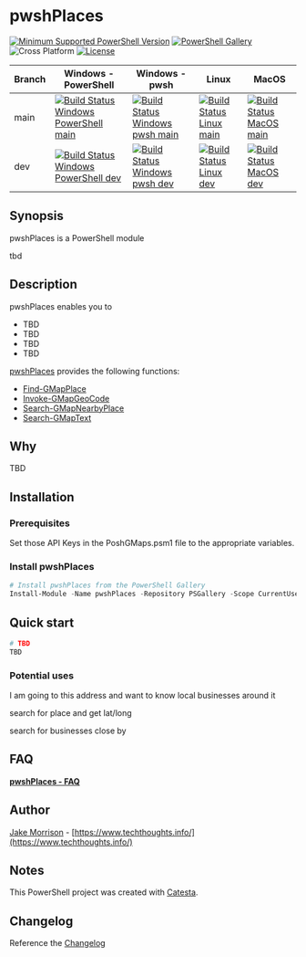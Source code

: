 # pwshPlaces

[![Minimum Supported PowerShell Version](https://img.shields.io/badge/PowerShell-5.1+-purple.svg)](https://github.com/PowerShell/PowerShell) [![PowerShell Gallery][psgallery-img]][psgallery-site] ![Cross Platform](https://img.shields.io/badge/platform-windows%20%7C%20macos%20%7C%20linux-lightgrey) [![License][license-badge]](LICENSE)

[psgallery-img]:   https://img.shields.io/powershellgallery/dt/pwshPlaces?label=Powershell%20Gallery&logo=powershell
[psgallery-site]:  https://www.powershellgallery.com/packages/pwshPlaces
[psgallery-v1]:    https://www.powershellgallery.com/packages/pwshPlaces/0.8.1
[license-badge]:   https://img.shields.io/github/license/techthoughts2/pwshPlaces

Branch | Windows - PowerShell | Windows - pwsh | Linux | MacOS
--- | --- | --- | --- | --- |
main | [![Build Status Windows PowerShell main](https://github.com/techthoughts2/pwshPlaces/actions/workflows/wf_Windows.yml/badge.svg?branch=main)](https://github.com/techthoughts2/pwshPlaces/actions/workflows/wf_Windows.yml) | [![Build Status Windows pwsh main](https://github.com/techthoughts2/pwshPlaces/actions/workflows/wf_Windows_Core.yml/badge.svg?branch=main)](https://github.com/techthoughts2/pwshPlaces/actions/workflows/wf_Windows_Core.yml) | [![Build Status Linux main](https://github.com/techthoughts2/pwshPlaces/actions/workflows/wf_Linux.yml/badge.svg?branch=main)](https://github.com/techthoughts2/pwshPlaces/actions/workflows/wf_Linux.yml) | [![Build Status MacOS main](https://github.com/techthoughts2/pwshPlaces/actions/workflows/wf_MacOS.yml/badge.svg?branch=main)](https://github.com/techthoughts2/pwshPlaces/actions/workflows/wf_MacOS.yml)
dev | [![Build Status Windows PowerShell dev](https://github.com/techthoughts2/pwshPlaces/actions/workflows/wf_Windows.yml/badge.svg?branch=dev)](https://github.com/techthoughts2/pwshPlaces/actions/workflows/wf_Windows.yml) | [![Build Status Windows pwsh dev](https://github.com/techthoughts2/pwshPlaces/actions/workflows/wf_Windows_Core.yml/badge.svg?branch=dev)](https://github.com/techthoughts2/pwshPlaces/actions/workflows/wf_Windows_Core.yml) | [![Build Status Linux dev](https://github.com/techthoughts2/pwshPlaces/actions/workflows/wf_Linux.yml/badge.svg?branch=dev)](https://github.com/techthoughts2/pwshPlaces/actions/workflows/wf_Linux.yml) | [![Build Status MacOS dev](https://github.com/techthoughts2/pwshPlaces/actions/workflows/wf_MacOS.yml/badge.svg?branch=dev)](https://github.com/techthoughts2/pwshPlaces/actions/workflows/wf_MacOS.yml)

## Synopsis

pwshPlaces is a PowerShell module

tbd



## Description

pwshPlaces enables you to

* TBD
* TBD
* TBD
* TBD

[pwshPlaces](docs/pwshPlaces.md) provides the following functions:

* [Find-GMapPlace](docs/Find-GMapPlace.md)
* [Invoke-GMapGeoCode](docs/Invoke-GMapGeoCode.md)
* [Search-GMapNearbyPlace](docs/Search-GMapNearbyPlace.md)
* [Search-GMapText](docs/Search-GMapText.md)

## Why

TBD

## Installation

### Prerequisites

Set those API Keys in the PoshGMaps.psm1 file to the appropriate variables.

### Install pwshPlaces

```powershell
# Install pwshPlaces from the PowerShell Gallery
Install-Module -Name pwshPlaces -Repository PSGallery -Scope CurrentUser
```

## Quick start

```powershell
# TBD
TBD

```

### Potential uses

I am going to this address and want to know local businesses around it

search for place and get lat/long

search for businesses close by

## FAQ

**[pwshPlaces - FAQ](docs/pwshPlaces-FAQ.md)**

## Author

[Jake Morrison](https://twitter.com/JakeMorrison) - [https://www.techthoughts.info/](https://www.techthoughts.info/)

## Notes

This PowerShell project was created with [Catesta](https://github.com/techthoughts2/Catesta).

## Changelog

Reference the [Changelog](.github/CHANGELOG.md)
